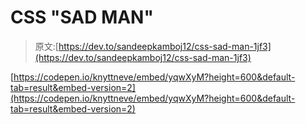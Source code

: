 # CSS "SAD MAN"

> 原文:[https://dev.to/sandeepkamboj12/css-sad-man-1jf3](https://dev.to/sandeepkamboj12/css-sad-man-1jf3)

[https://codepen.io/knyttneve/embed/yqwXyM?height=600&default-tab=result&embed-version=2](https://codepen.io/knyttneve/embed/yqwXyM?height=600&default-tab=result&embed-version=2)
